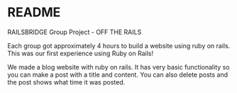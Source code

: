 # README
RAILSBRIDGE Group Project - OFF THE RAILS

Each group got approximately 4 hours to build a website using ruby on rails.
This was our first experience using Ruby on Rails!

We made a blog website with ruby on rails.
It has very basic functionality so you can make a post with a title and content. You can also delete posts and the post shows what time it was posted.
